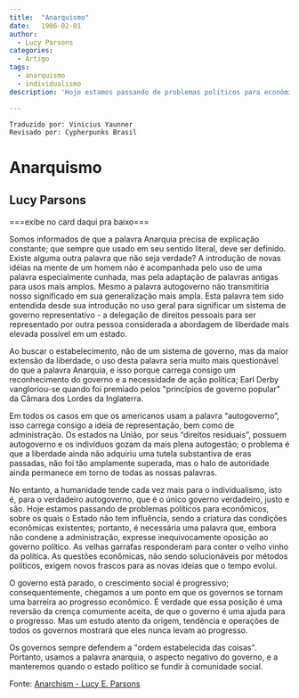 ```yaml
---
title:  "Anarquismo"
date:   1906-02-01
author:
  - Lucy Parsons
categories:
  - Artigo
tags:
  - anarquismo  
  - individualismo
description: 'Hoje estamos passando de problemas políticos para econômicos, sobre os quais o Estado não tem influência, sendo a criatura das condições econômicas existentes; portanto, é necessária uma palavra que, embora não condene a administração, expresse inequivocamente oposição ao governo político. As velhas garrafas responderam para conter o velho vinho da política. As questões econômicas, não sendo solucionáveis por métodos políticos, exigem novos frascos para as novas ideias que o tempo evolui.'

---
```

```
Traduzido por: Vinicius Yaunner
Revisado por: Cypherpunks Brasil
```

# Anarquismo
## Lucy Parsons

===exibe no card daqui pra baixo===

Somos informados de que a palavra Anarquia precisa de explicação constante; que sempre que usado em seu sentido literal, deve ser definido. Existe alguma outra palavra que não seja verdade? A introdução de novas idéias na mente de um homem não é acompanhada pelo uso de uma palavra especialmente cunhada, mas pela adaptação de palavras antigas para usos mais amplos. Mesmo a palavra autogoverno não transmitiria nosso significado em sua generalização mais ampla. Esta palavra tem sido entendida desde sua introdução no uso geral para significar um sistema de governo representativo - a delegação de direitos pessoais para ser representado por outra pessoa considerada a abordagem de liberdade mais elevada possível em um estado.

Ao buscar o estabelecimento, não de um sistema de governo, mas da maior extensão da liberdade, o uso desta palavra seria muito mais questionável do que a palavra Anarquia, e isso porque carrega consigo um reconhecimento do governo e a necessidade de ação política; Earl Derby vangloriou-se quando foi premiado pelos "princípios de governo popular" da Câmara dos Lordes da Inglaterra.

Em todos os casos em que os americanos usam a palavra “autogoverno”, isso carrega consigo a ideia de representação, bem como de administração. Os estados na União, por seus “direitos residuais”, possuem autogoverno e os indivíduos gozam da mais plena autogestão; o problema é que a liberdade ainda não adquiriu uma tutela substantiva de eras passadas, não foi tão amplamente superada, mas o halo de autoridade ainda permanece em torno de todas as nossas palavras.

No entanto, a humanidade tende cada vez mais para o individualismo, isto é, para o verdadeiro autogoverno, que é o único governo verdadeiro, justo e são. Hoje estamos passando de problemas políticos para econômicos, sobre os quais o Estado não tem influência, sendo a criatura das condições econômicas existentes; portanto, é necessária uma palavra que, embora não condene a administração, expresse inequivocamente oposição ao governo político. As velhas garrafas responderam para conter o velho vinho da política. As questões econômicas, não sendo solucionáveis por métodos políticos, exigem novos frascos para as novas ideias que o tempo evolui.

O governo está parado, o crescimento social é progressivo; consequentemente, chegamos a um ponto em que os governos se tornam uma barreira ao progresso econômico. É verdade que essa posição é uma reversão da crença comumente aceita, de que o governo é uma ajuda para o progresso. Mas um estudo atento da origem, tendência e operações de todos os governos mostrará que eles nunca levam ao progresso.

Os governos sempre defendem a "ordem estabelecida das coisas". Portanto, usamos a palavra anarquia, o aspecto negativo do governo, e a manteremos quando o estado político se fundir à comunidade social.

Fonte: [Anarchism - Lucy E. Parsons](https://theanarchistlibrary.org/library/lucy-e-parsons-anarchism)